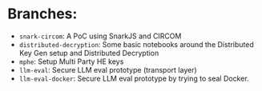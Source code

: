 # Branches: 
- `snark-circom`: A PoC using SnarkJS and CIRCOM
- `distributed-decryption`: Some basic notebooks around the Distributed Key Gen setup and Distributed Decryption
- `mphe`: Setup Multi Party HE keys
- `llm-eval`: Secure LLM eval prototype (transport layer)
- `llm-eval-docker`: Secure LLM eval prototype by trying to seal Docker. 
